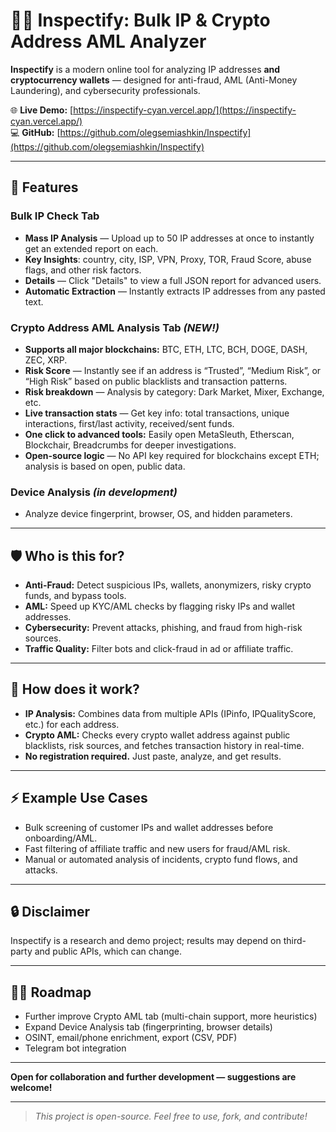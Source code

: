 # 🕵️‍♂️ Inspectify: Bulk IP & Crypto Address AML Analyzer

**Inspectify** is a modern online tool for analyzing IP addresses **and cryptocurrency wallets** — designed for anti-fraud, AML (Anti-Money Laundering), and cybersecurity professionals.

🌐 **Live Demo:** [https://inspectify-cyan.vercel.app/](https://inspectify-cyan.vercel.app/)  
💻 **GitHub:** [https://github.com/olegsemiashkin/Inspectify](https://github.com/olegsemiashkin/Inspectify)

---

## 🚀 Features

### **Bulk IP Check** Tab
- **Mass IP Analysis** — Upload up to 50 IP addresses at once to instantly get an extended report on each.
- **Key Insights**: country, city, ISP, VPN, Proxy, TOR, Fraud Score, abuse flags, and other risk factors.
- **Details** — Click "Details" to view a full JSON report for advanced users.
- **Automatic Extraction** — Instantly extracts IP addresses from any pasted text.

### **Crypto Address AML Analysis** Tab  *(NEW!)*
- **Supports all major blockchains:** BTC, ETH, LTC, BCH, DOGE, DASH, ZEC, XRP.
- **Risk Score** — Instantly see if an address is “Trusted”, “Medium Risk”, or “High Risk” based on public blacklists and transaction patterns.
- **Risk breakdown** — Analysis by category: Dark Market, Mixer, Exchange, etc.
- **Live transaction stats** — Get key info: total transactions, unique interactions, first/last activity, received/sent funds.
- **One click to advanced tools:** Easily open MetaSleuth, Etherscan, Blockchair, Breadcrumbs for deeper investigations.
- **Open-source logic** — No API key required for blockchains except ETH; analysis is based on open, public data.

### Device Analysis *(in development)*
- Analyze device fingerprint, browser, OS, and hidden parameters.

---

## 🛡️ Who is this for?

- **Anti-Fraud:** Detect suspicious IPs, wallets, anonymizers, risky crypto funds, and bypass tools.
- **AML:** Speed up KYC/AML checks by flagging risky IPs and wallet addresses.
- **Cybersecurity:** Prevent attacks, phishing, and fraud from high-risk sources.
- **Traffic Quality:** Filter bots and click-fraud in ad or affiliate traffic.

---

## 🤖 How does it work?

- **IP Analysis:** Combines data from multiple APIs (IPinfo, IPQualityScore, etc.) for each address.
- **Crypto AML:** Checks every crypto wallet address against public blacklists, risk sources, and fetches transaction history in real-time.
- **No registration required.** Just paste, analyze, and get results.

---

## ⚡ Example Use Cases

- Bulk screening of customer IPs and wallet addresses before onboarding/AML.
- Fast filtering of affiliate traffic and new users for fraud/AML risk.
- Manual or automated analysis of incidents, crypto fund flows, and attacks.

---

## 🔒 Disclaimer

Inspectify is a research and demo project; results may depend on third-party and public APIs, which can change.

---

## 👨‍💻 Roadmap

- Further improve Crypto AML tab (multi-chain support, more heuristics)
- Expand Device Analysis tab (fingerprinting, browser details)
- OSINT, email/phone enrichment, export (CSV, PDF)
- Telegram bot integration

---

**Open for collaboration and further development — suggestions are welcome!**

---

> _This project is open-source. Feel free to use, fork, and contribute!_
